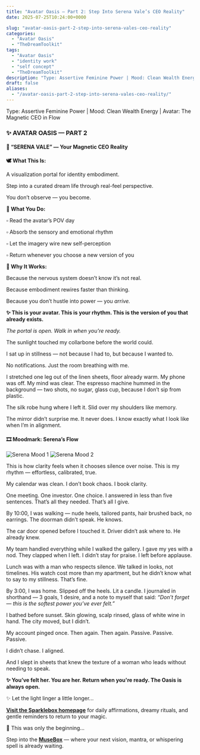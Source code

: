 ```yaml
---
title: "Avatar Oasis – Part 2: Step Into Serena Vale’s CEO Reality"
date: 2025-07-25T10:24:00+0000

slug: "avatar-oasis-part-2-step-into-serena-vales-ceo-reality"
categories:
  - "Avatar Oasis"
  - "TheDreamToolkit"
tags:
  - "Avatar Oasis"
  - "identity work"
  - "self concept"
  - "TheDreamToolkit"
description: "Type: Assertive Feminine Power | Mood: Clean Wealth Energy | Avatar: The Magnetic CEO in Flow"
draft: false
aliases:
  - "/avatar-oasis-part-2-step-into-serena-vales-ceo-reality/"
---
```

Type: Assertive Feminine Power | Mood: Clean Wealth Energy | Avatar: The Magnetic CEO in Flow

### ✨ AVATAR OASIS — PART 2

#### 💠 “SERENA VALE” — Your Magnetic CEO Reality

**🕊️ What This Is:**

A visualization portal for identity embodiment.

Step into a curated dream life through real-feel perspective.

You don’t observe — you become.

**🌸 What You Do:**

▫️ Read the avatar’s POV day

▫️ Absorb the sensory and emotional rhythm

▫️ Let the imagery wire new self-perception

▫️ Return whenever you choose a new version of you

**💫 Why It Works:**

Because the nervous system doesn’t know it’s not real.

Because embodiment rewires faster than thinking.

Because you don’t hustle into power — you *arrive.*

**✨ This is your avatar.
This is your rhythm.
This is the version of you that already exists.**

*The portal is open. Walk in when you're ready.*

The sunlight touched my collarbone before the world could.

I sat up in stillness — not because I had to, but because I wanted to.

No notifications. Just the room breathing with me.

I stretched one leg out of the linen sheets, floor already warm. My phone was off. My mind was clear. The espresso machine hummed in the background — two shots, no sugar, glass cup, because I don’t sip from plastic.

The silk robe hung where I left it. Slid over my shoulders like memory.

The mirror didn’t surprise me. It never does. I know exactly what I look like when I’m in alignment.

#### 🎞️ Moodmark: Serena’s Flow

![Serena Mood 1](/ceo_mood1.jpg)
![Serena Mood 2](/ceo_mood2.jpg)

This is how clarity feels when it chooses silence over noise. This is my rhythm — effortless, calibrated, true.

My calendar was clean.
I don’t book chaos. I book clarity.

One meeting. One investor. One choice.
I answered in less than five sentences. That’s all they needed. That’s all I give.

By 10:00, I was walking — nude heels, tailored pants, hair brushed back, no earrings. The doorman didn’t speak. He knows.

The car door opened before I touched it.
Driver didn’t ask where to. He already knew.

My team handled everything while I walked the gallery. I gave my yes with a nod. They clapped when I left. I didn’t stay for praise. I left before applause.

Lunch was with a man who respects silence. We talked in looks, not timelines. His watch cost more than my apartment, but he didn’t know what to say to my stillness. That’s fine.

By 3:00, I was home. Slipped off the heels. Lit a candle. I journaled in shorthand — 3 goals, 1 desire, and a note to myself that said:
*“Don’t forget — this is the softest power you’ve ever felt.”*

I bathed before sunset. Skin glowing, scalp rinsed, glass of white wine in hand. The city moved, but I didn’t.

My account pinged once. Then again. Then again.
Passive. Passive. Passive.

I didn’t chase. I aligned.

And I slept in sheets that knew the texture of a woman who leads without needing to speak.

**✨ You’ve felt her. You are her.
Return when you're ready. The Oasis is always open.**

✨ Let the light linger a little longer...

[**Visit the Sparklebox homepage**](https://sparklebox.blog) for daily affirmations, dreamy rituals, and gentle reminders to return to your magic.

💭 This was only the beginning...

Step into the [**MuseBox**](https://sparklebox.blog/%E2%9C%A8-the-musebox/) — where your next vision, mantra, or whispering spell is already waiting.